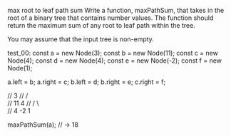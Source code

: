max root to leaf path sum
Write a function, maxPathSum, that takes in the root of a binary tree that contains number values. The function should return the maximum sum of any root to leaf path within the tree.

You may assume that the input tree is non-empty.

test_00:
const a = new Node(3);
const b = new Node(11);
const c = new Node(4);
const d = new Node(4);
const e = new Node(-2);
const f = new Node(1);

a.left = b;
a.right = c;
b.left = d;
b.right = e;
c.right = f;

//       3
//    /    \
//   11     4
//  / \      \
// 4   -2     1

maxPathSum(a); // -> 18